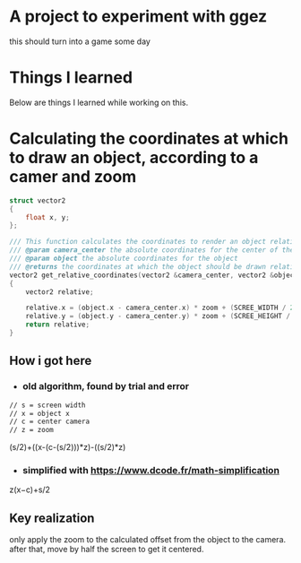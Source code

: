 # A project to experiment with ggez
this should turn into a game some day

# Things I learned

Below are things I learned while working on this.

# Calculating the coordinates at which to draw an object, according to a camer and zoom

```cpp
struct vector2
{
    float x, y;
};

/// This function calculates the coordinates to render an object relative to the camera with zoom
/// @param camera_center the absolute coordinates for the center of the camera
/// @param object the absolute coordinates for the object
/// @returns the coordinates at which the object should be drawn relative to the camera with the given zoom
vector2 get_relative_coordinates(vector2 &camera_center, vector2 &object)
{
    vector2 relative;

    relative.x = (object.x - camera_center.x) * zoom + (SCREE_WIDTH / 2);
    relative.y = (object.y - camera_center.y) * zoom + (SCREE_HEIGHT / 2);
    return relative;
}
```

## How i got here

- ### old algorithm, found by trial and error
```txt
// s = screen width
// x = object x
// c = center camera
// z = zoom
```
(s/2)+((x-(c-(s/2)))*z)-((s/2)*z)

- ### simplified with https://www.dcode.fr/math-simplification
z(x−c)+s/2

## Key realization

only apply the zoom to the calculated offset from the object to the camera.
after that, move by half the screen to get it centered.